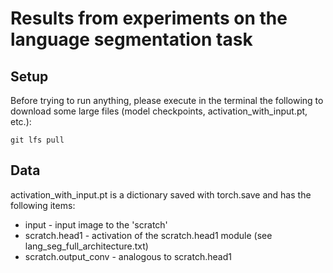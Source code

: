 # Results from experiments on the language segmentation task

## Setup

Before trying to run anything, please execute in the terminal the following to download some large files (model checkpoints, activation_with_input.pt, etc.):

```git lfs pull```

## Data

activation_with_input.pt is a dictionary saved with torch.save and has the following items:

- input - input image to the 'scratch'
- scratch.head1 - activation of the scratch.head1 module (see lang_seg_full_architecture.txt)
- scratch.output_conv - analogous to scratch.head1
  